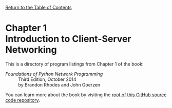 [Return to the Table of Contents](https://github.com/brandon-rhodes/fopnp)

# Chapter 1<br>Introduction to Client-Server Networking

This is a directory of program listings from Chapter 1 of the book:

<dl>
<dt><i>Foundations of Python Network Programming</i></dt>
<dd>
Third Edition, October 2014<br>
by Brandon Rhodes and John Goerzen
</dd>
</dl>

You can learn more about the book by visiting the
[root of this GitHub source code repository](https://github.com/brandon-rhodes/fopnp).

